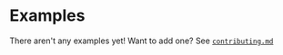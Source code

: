 # Examples

There aren't any examples yet! Want to add one? See [`contributing.md`][contributing-link]


[contributing-link]: https://github.com/luftywiranda13/generator-bunny/blob/master/contributing.md
